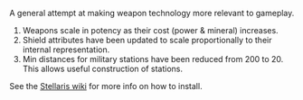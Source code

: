 A general attempt at making weapon technology more relevant to gameplay. 
1. Weapons scale in potency as their cost (power & mineral) increases. 
2. Shield attributes have been updated to scale proportionally to their internal representation.
3. Min distances for military stations have been reduced from 200 to 20. This allows useful construction of stations.

See the [Stellaris wiki](http://www.stellariswiki.com/Modding) for more info on how to install.

